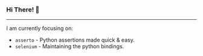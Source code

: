 ### Hi There! 👋

-----

I am currently focusing on:

 - `asserto` - Python assertions made quick & easy.
 - `selenium` - Maintaining the python bindings.
